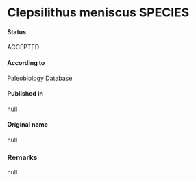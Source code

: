 Clepsilithus meniscus SPECIES
=======

#### Status
ACCEPTED

#### According to
Paleobiology Database

#### Published in
null

#### Original name
null

### Remarks
null
